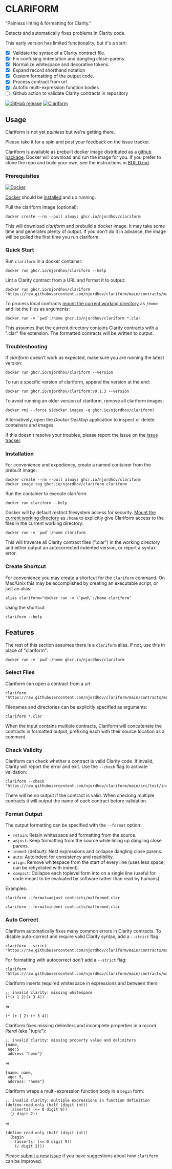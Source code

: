 # CLARIFORM

"Painless linting & formatting for Clarity."

Detects and automatically fixes problems in Clarity code.

This early version has limited functionality, but it's a start:

- [x] Validate the syntax of a Clarity contract file.
- [x] Fix confusing indentation and dangling close-parens.
- [x] Normalize whitespace and decorative tokens.
- [x] Expand record shorthand notation
- [x] Custom formatting of the output code.
- [x] Process contract from url
- [x] Autofix multi-expression function bodies
- [ ] Github action to validate Clarity contracts in repository

[![GitHub release](https://img.shields.io/github/release/njordhov/clariform.svg)](https://GitHub.com/njordhov/clariform/releases/)
[![Clariform](https://github.com/njordhov/clariform/actions/workflows/main.yml/badge.svg)](https://github.com/njordhov/clariform/actions/workflows/main.yml)

## Usage

Clariform is not yet *painless* but we're getting there.

Please take it for a spin and post your feedback on the issue tracker.

Clariform is available as prebuilt docker image distributed as a 
[github package](https://github.com/njordhov/clariform/pkgs/container/clariform).
Docker will download and run the image for you. If you prefer to clone the repo 
and build your own, see the instructions in [BUILD.md](BUILD.md).

### Prerequisites

[![Docker](https://badgen.net/badge/icon/docker?icon=docker&label)](https://https://docker.com/)

[Docker](https://https://docker.com/) should be [installed](https://docs.docker.com/engine/install/) 
and up running. 

Pull the clariform image (optional):

```
docker create --rm --pull always ghcr.io/njordhov/clariform
```

This will download _clariform_ and prebuild a docker image. It may take some time 
and generates plenty of output. If you don't do it in advance, the image will be
pulled the first time you run clariform.

### Quick Start

Run `clariform` in a docker container:

```
docker run ghcr.io/njordhov/clariform --help
```

Lint a Clarity contract from a URL and format it to output:

```
docker run ghcr.io/njordhov/clariform "https://raw.githubusercontent.com/njordhov/clariform/main/contracts/malformed.clar"
```

To process local contracts [mount the current working directory](https://docs.docker.com/engine/reference/commandline/run/#mount-volume--v---read-only) as `/home` and list the files
as arguments:

```
docker run -v `pwd`:/home ghcr.io/njordhov/clariform *.clar
```

This assumes that the current directory contains Clarity contracts with a ".clar" file extension.
The formatted contracts will be written to output.

### Troubleshooting

If _clariform_ doesn't work as expected, make sure you are running 
the latest version:

```
docker run ghcr.io/njordhov/clariform --version
```

To run a specific version of clariform, append the version at the end:

```
docker run ghcr.io/njordhov/clariform:v0.1.3 --version
```

To avoid running an older version of clariform, remove all clariform images: 

```
docker rmi --force $(docker images -q ghcr.io/njordhov/clariform)
```

Alternatively, open the _Docker Desktop_ application to inspect or delete containers and images.

If this doesn't resolve your troubles, please report the issue on the 
[issue tracker](https://github.com/njordhov/clariform/issues).

### Installation

For convenience and expediency, create a named container from the prebuilt image:

```
docker create --rm --pull always ghcr.io/njordhov/clariform
docker image tag ghcr.io/njordhov/clariform clariform
```

Run the container to execute clariform:

```
docker run clariform --help
```

Docker will by default restrict filesystem access for security.
[Mount the current working directory](https://docs.docker.com/engine/reference/commandline/run/#mount-volume--v---read-only) as `/home` to explicitly give Clariform access to the files in the 
current working directory:

```
docker run -v `pwd`:/home clariform
```

This will traverse all Clarity contract files (".clar") in the working directory and either
output an autocorrected indented version, or report a syntax error.

### Create Shortcut

For convenience you may create a shortcut for the `clariform` command. 
On Mac/Unix this may be accomplished by creating an executable script, or just an alias: 

```
alias clariform="docker run -v \`pwd\`:/home clariform"
```

Using the shortcut:

```
clariform --help
```

## Features

The rest of this section assumes there is a `clariform` alias. 
If not, use this in place of "clariform":
 
```
docker run -v `pwd`:/home ghcr.io/njordhov/clariform
```

### Select Files

Clariform can open a contract from a url:

```
clariform "https://raw.githubusercontent.com/njordhov/clariform/main/contracts/malformed.clar"
```

Filenames and directories can be explicitly specified as arguments:

```
clariform *.clar
```

When the input contains multiple contracts, Clariform will concatenate 
the contracts in formatted output, prefixing each with their source location as a comment.

### Check Validity

Clariform can check whether a contract is valid Clarity code. If invalid, Clarity 
will report the error and exit. Use the `--check` flag to activate validation:

```
clariform --check "https://raw.githubusercontent.com/njordhov/clariform/main/src/test/invalid.clar"
```

There will be no output if the contract is valid. When checking multiple
contracts it will output the name of each contract before validation.

### Format Output

The output formatting can be specified with the `--format` option:

* `retain`: Retain whitespace and formatting from the source.
* `adjust`: Keep formatting from the source while lining up dangling close parens.
* `indent` (default): Nest expressions and collapse dangling close parens.
* `auto`: Autoindent for consistency and readibility.
* `align`: Remove whitespace from the start of every line (uses less space; can be rehydrated with indent).
* `compact`: Collapse each toplevel form into on a single line (useful for code meant to be evaluated by software rather than read by humans). 

Examples:

```
clariform --format=adjust contracts/malformed.clar   
```
```
clariform --format=indent contracts/malformed.clar   
```

### Auto Correct 

Clariform automatically fixes many common errors in Clarity contracts. 
To disable auto-correct and require valid Clarity syntax, add a `--strict` flag:

```
clariform --strict "https://raw.githubusercontent.com/njordhov/clariform/main/contracts/malformed.clar"
```

For formatting with autocorrect _don't_ add a `--strict` flag:

```
clariform "https://raw.githubusercontent.com/njordhov/clariform/main/contracts/malformed.clar"
```

Clariform inserts required whitespace in expressions and between them:

```clarity 
;; invalid clarity: missing whitespace
(*(+ 1 2)(+ 3 4)) 
```
=>
```clarity 
(* (+ 1 2) (+ 3 4))
```

Clariform fixes missing delimiters and incomplete properties in a _record literal_ (aka "tuple"):

```clarity 
;; invalid clarity: missing property value and delimiters
{name,
 age:5
 address "home"}
```
=>
```clarity 
{name: name,
 age: 5,
 address: "home"}
```

Clariform wraps a multi-expression function body in a `begin` form:

```clarity
;; invalid clarity: multiple expressions in function definition
(define-read-only (half (digit int))
  (asserts! (<= 0 digit 9))
  (/ digit 2))
```
=>
```clarity
(define-read-only (half (digit int))
  (begin
    (asserts! (<= 0 digit 9))
    (/ digit 2)))
```

Please [submit a new issue](https://github.com/njordhov/clariform/issues/new)
if you have suggestions about how `clariform` can be improved.
